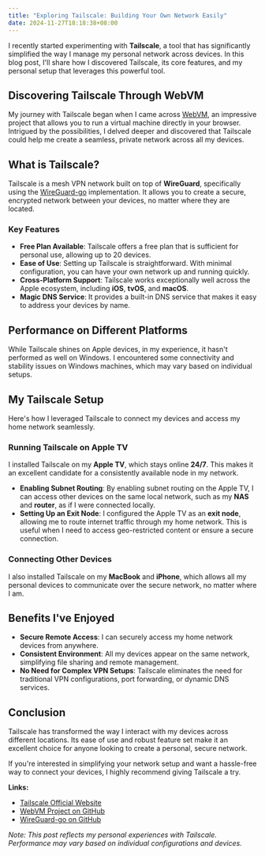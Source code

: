 ```yaml
---
title: "Exploring Tailscale: Building Your Own Network Easily"
date: 2024-11-27T18:18:38+08:00
---
```


I recently started experimenting with **Tailscale**, a tool that has significantly simplified the way I manage my personal network across devices. In this blog post, I'll share how I discovered Tailscale, its core features, and my personal setup that leverages this powerful tool.

## Discovering Tailscale Through WebVM

My journey with Tailscale began when I came across [WebVM](https://github.com/leaningtech/webvm), an impressive project that allows you to run a virtual machine directly in your browser. Intrigued by the possibilities, I delved deeper and discovered that Tailscale could help me create a seamless, private network across all my devices.

## What is Tailscale?

Tailscale is a mesh VPN network built on top of **WireGuard**, specifically using the [WireGuard-go](https://github.com/WireGuard/wireguard-go) implementation. It allows you to create a secure, encrypted network between your devices, no matter where they are located.

### Key Features

- **Free Plan Available**: Tailscale offers a free plan that is sufficient for personal use, allowing up to 20 devices.
- **Ease of Use**: Setting up Tailscale is straightforward. With minimal configuration, you can have your own network up and running quickly.
- **Cross-Platform Support**: Tailscale works exceptionally well across the Apple ecosystem, including **iOS**, **tvOS**, and **macOS**.
- **Magic DNS Service**: It provides a built-in DNS service that makes it easy to address your devices by name.

## Performance on Different Platforms

While Tailscale shines on Apple devices, in my experience, it hasn't performed as well on Windows. I encountered some connectivity and stability issues on Windows machines, which may vary based on individual setups.

## My Tailscale Setup

Here's how I leveraged Tailscale to connect my devices and access my home network seamlessly.

### Running Tailscale on Apple TV

I installed Tailscale on my **Apple TV**, which stays online **24/7**. This makes it an excellent candidate for a consistently available node in my network.

- **Enabling Subnet Routing**: By enabling subnet routing on the Apple TV, I can access other devices on the same local network, such as my **NAS** and **router**, as if I were connected locally.
- **Setting Up an Exit Node**: I configured the Apple TV as an **exit node**, allowing me to route internet traffic through my home network. This is useful when I need to access geo-restricted content or ensure a secure connection.

### Connecting Other Devices

I also installed Tailscale on my **MacBook** and **iPhone**, which allows all my personal devices to communicate over the secure network, no matter where I am.

## Benefits I've Enjoyed

- **Secure Remote Access**: I can securely access my home network devices from anywhere.
- **Consistent Environment**: All my devices appear on the same network, simplifying file sharing and remote management.
- **No Need for Complex VPN Setups**: Tailscale eliminates the need for traditional VPN configurations, port forwarding, or dynamic DNS services.

## Conclusion

Tailscale has transformed the way I interact with my devices across different locations. Its ease of use and robust feature set make it an excellent choice for anyone looking to create a personal, secure network.

If you're interested in simplifying your network setup and want a hassle-free way to connect your devices, I highly recommend giving Tailscale a try.

**Links:**

- [Tailscale Official Website](https://tailscale.com/)
- [WebVM Project on GitHub](https://github.com/leaningtech/webvm)
- [WireGuard-go on GitHub](https://github.com/WireGuard/wireguard-go)

*Note: This post reflects my personal experiences with Tailscale. Performance may vary based on individual configurations and devices.*
